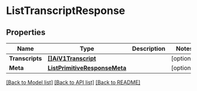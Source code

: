 # ListTranscriptResponse

## Properties

Name | Type | Description | Notes
------------ | ------------- | ------------- | -------------
**Transcripts** | [**[]AiV1Transcript**](AiV1Transcript.md) |  |[optional] 
**Meta** | [**ListPrimitiveResponseMeta**](ListPrimitiveResponseMeta.md) |  |[optional] 

[[Back to Model list]](../README.md#documentation-for-models) [[Back to API list]](../README.md#documentation-for-api-endpoints) [[Back to README]](../README.md)


